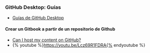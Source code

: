 ### GitHub Desktop: Guías

* [Guías de GitHub Desktop](https://help.github.com/desktop/guides/)

#### Crear un Gitbook a partir de un repositorio de Github
* [Can I host my content on GitHub?](https://help.gitbook.com/github/can-i-host-on-github.html)
* {% youtube %}https://youtu.be/Lcz69R1FDRA{% endyoutube %}

